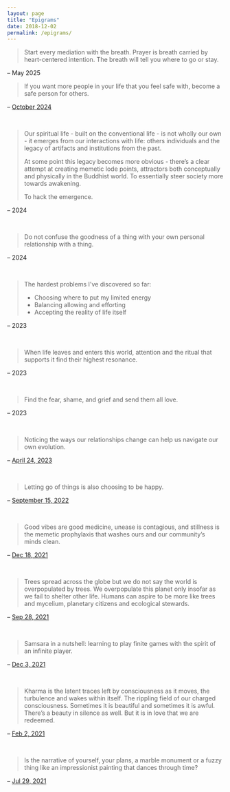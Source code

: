 ```yaml
---
layout: page
title: "Epigrams"
date: 2018-12-02
permalink: /epigrams/
---
```


> Start every mediation with the breath. Prayer is breath carried by heart-centered intention. The breath will tell you where to go or stay.

– May 2025

> If you want more people in your life that you feel safe with, become a safe person for others.

– [October 2024](https://x.com/kharmabum/status/1845494676863746206)

<br> 
 
> Our spiritual life - built on the conventional life - is not wholly our own - it emerges from our interactions with life: others individuals and the legacy of artifacts and institutions from the past.
>
> At some point this legacy becomes more obvious - there’s a clear attempt at creating memetic lode points, attractors both conceptually and physically in the Buddhist world. To essentially steer society more towards awakening.
>
> To hack the emergence.

– 2024

<br>

> Do not confuse the goodness of a thing with your own personal relationship with a thing.

– 2024

<br>

> The hardest problems I've discovered so far:
>
> - Choosing where to put my limited energy
> - Balancing allowing and efforting
> - Accepting the reality of life itself

– 2023

<br>

> When life leaves and enters this world, attention and the ritual that supports it find their highest resonance.

– 2023

<br>

> Find the fear, shame, and grief and send them all love.

– 2023

<br>

> Noticing the ways our relationships change can help us navigate our own evolution.

– [April 24, 2023](https://twitter.com/kharmabum/status/1650698722865745926)

<br>

> Letting go of things is also choosing to be happy.

– [September 15, 2022](https://twitter.com/kharmabum/status/1570668338233348102)

<br>

> Good vibes are good medicine, unease is contagious, and stillness is the memetic prophylaxis that washes ours and our community’s minds clean.

– [Dec 18, 2021](https://twitter.com/kharmabum/status/1472452127372894211)

<br>

> Trees spread across the globe but we do not say the world is overpopulated by trees. We overpopulate this planet only insofar as we fail to shelter other life. Humans can aspire to be more like trees and mycelium, planetary citizens and ecological stewards.

– [Sep 28, 2021](https://twitter.com/kharmabum/status/1442933406984130563)

<br>

> Samsara in a nutshell: learning to play finite games with the spirit of an infinite player.

– [Dec 3, 2021](https://twitter.com/kharmabum/status/1466844612266369024)

<br>

> Kharma is the latent traces left by consciousness as it moves, the turbulence and wakes within itself. The rippling field of our charged consciousness. Sometimes it is beautiful and sometimes it is awful. There’s a beauty in silence as well. But it is in love that we are redeemed.

– [Feb 2, 2021](https://twitter.com/kharmabum/status/1356840010071199748)

<br>

> Is the narrative of yourself, your plans, a marble monument or a fuzzy thing like an impressionist painting that dances through time?

– [Jul 29, 2021](https://twitter.com/kharmabum/status/1420941599769432068)

